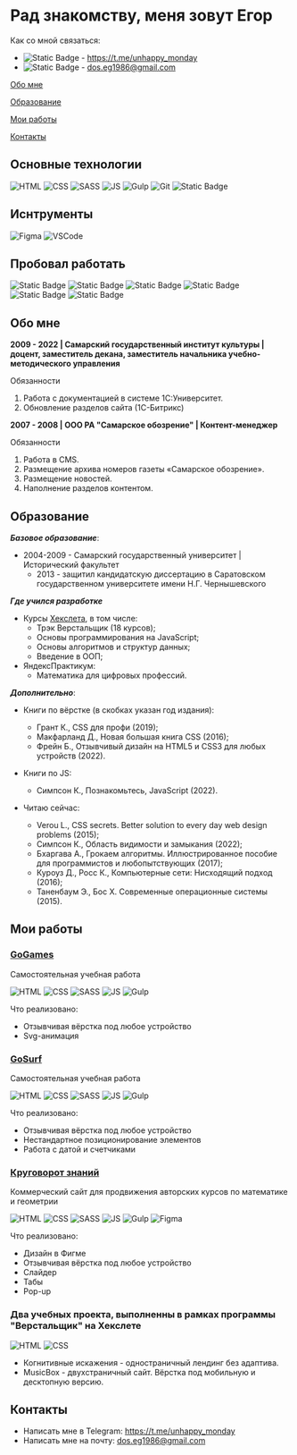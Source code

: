 # Рад знакомству, меня зовут Егор

Как со мной связаться:

- ![Static Badge](https://img.shields.io/badge/telegram-white?logo=telegram) - <https://t.me/unhappy_monday>
- ![Static Badge](https://img.shields.io/badge/gmail-white?logo=gmail) - <dos.eg1986@gmail.com>

[Обо мне](#обо-мне)

[Образование](#образование)

[Мои работы](#мои-работы)

[Контакты](#контакты)

## Основные технологии

![HTML](https://img.shields.io/badge/HTML-black?style=for-the-badge&logo=html5&logoColor=red)
![CSS](https://img.shields.io/badge/css-black?style=for-the-badge&logo=css3&logoColor=blue)
![SASS](https://img.shields.io/badge/SASS-black?style=for-the-badge&logo=sass&logoColor=red)
![JS](https://img.shields.io/badge/Java%20Script-black?style=for-the-badge&logo=javascript&logoColor=yellow)
![Gulp](https://img.shields.io/badge/GULP-black?style=for-the-badge&logo=gulp&logoColor=red)
![Git](https://img.shields.io/badge/GIT-black?style=for-the-badge&logo=git&logoColor=red)
![Static Badge](https://img.shields.io/badge/pug-black?style=for-the-badge&logo=pug)



## Иснтрументы
![Figma](https://img.shields.io/badge/Figma-black?style=for-the-badge&logo=figma&logoColor=white)
![VSCode](https://img.shields.io/badge/VSCode-black?style=for-the-badge&logo=visualstudiocode&logoColor=blue)

## Пробовал работать

![Static Badge](https://img.shields.io/badge/bootstrap-black?style=for-the-badge&logo=Bootstrap&color=black)
![Static Badge](https://img.shields.io/badge/pandas-python-black?style=for-the-badge&logo=pandas&color=black)
![Static Badge](https://img.shields.io/badge/numpy-python-black?style=for-the-badge&logo=numpy&color=black)
![Static Badge](https://img.shields.io/badge/docker-black?style=for-the-badge&logo=docker&color=black)
![Static Badge](https://img.shields.io/badge/mysql-black?style=for-the-badge&logo=mysql&logoColor=red&color=black)
![Static Badge](https://img.shields.io/badge/latex-black?style=for-the-badge&logo=latex)


## Обо мне

**2009 - 2022 | Самарский государственный институт культуры | доцент, заместитель декана, заместитель начальника учебно-методического управления**

Обязанности
1. Работа с документацией в системе 1C:Университет.
2. Обновление разделов сайта (1С-Битрикс)

**2007 - 2008 | ООО РА "Самарское обозрение" | Контент-менеджер**

Обязанности 
1. Работа в CMS.
2. Размещение архива номеров газеты «Самарское обозрение». 
3. Размещение новостей.
4. Наполнение разделов контентом.

## Образование

***Базовое образование***:
  - 2004-2009 - Самарский государственный университет | Исторический факультет
    - 2013 - защитил кандидатскую диссертацию в Саратовском государственном университете имени Н.Г. Чернышевского

***Где учился разработке***
  - Курсы [Хекслета](https://ru.hexlet.io/u/happy__monday), в том числе:
    - Трэк Верстальщик (18 курсов);
    - Основы программирования на JavaScript;
    - Основы алгоритмов и структур данных;
    - Введение в ООП;
  - ЯндексПрактикум:
    - Математика для цифровых профессий.

***Дополнительно***:
  - Книги по вёрстке (в скобках указан год издания):
    - Грант К., CSS для профи (2019);
    - Макфарланд Д., Новая большая книга CSS (2016);
    - Фрейн Б., Отзывчивый дизайн на HTML5 и CSS3 для любых устройств (2022).
  
  - Книги по JS:
    - Симпсон К., Познакомьтесь, JavaScript (2022).
  
  - Читаю сейчас:
    - Verou L., CSS secrets. Better solution to every day web design problems (2015);
    - Симпсон К., Область видимости и замыкания (2022);
    - Бхаргава А., Грокаем алгоритмы. Иллюстрированное пособие для программистов и любопытствующих (2017);
    - Куроуз Д., Росс К., Компьютерные сети: Нисходящий подход (2016);
    - Таненбаум Э., Бос Х. Современные операционные системы (2015).

## Мои работы

### <a href="https://unhappymonday.github.io/GoGames/" target="_blank">GoGames</a>

Самостоятельная учебная работа

![HTML](https://img.shields.io/badge/HTML-black?style=for-the-badge&logo=html5&logoColor=red)
![CSS](https://img.shields.io/badge/css-black?style=for-the-badge&logo=css3&logoColor=blue)
![SASS](https://img.shields.io/badge/SASS-black?style=for-the-badge&logo=sass&logoColor=red)
![JS](https://img.shields.io/badge/Java%20Script-black?style=for-the-badge&logo=javascript&logoColor=yellow)
![Gulp](https://img.shields.io/badge/GULP-black?style=for-the-badge&logo=gulp&logoColor=red)

Что реализовано:
* Отзывчивая вёрстка под любое устройство
* Svg-анимация

### [GoSurf](https://unhappymonday.github.io/GoSurf/)

Самостоятельная учебная работа

![HTML](https://img.shields.io/badge/HTML-black?style=for-the-badge&logo=html5&logoColor=red)
![CSS](https://img.shields.io/badge/css-black?style=for-the-badge&logo=css3&logoColor=blue)
![SASS](https://img.shields.io/badge/SASS-black?style=for-the-badge&logo=sass&logoColor=red)
![JS](https://img.shields.io/badge/Java%20Script-black?style=for-the-badge&logo=javascript&logoColor=yellow)
![Gulp](https://img.shields.io/badge/GULP-black?style=for-the-badge&logo=gulp&logoColor=red)

Что реализовано:
* Отзывчивая вёрстка под любое устройство
* Нестандартное позиционирование элементов
* Работа с датой и счетчиками

### [Круговорот знаний](https://krugovorotznaniya.ru/index.html)

Коммерческий сайт для продвижения авторских курсов по математике и геометрии

![HTML](https://img.shields.io/badge/HTML-black?style=for-the-badge&logo=html5&logoColor=red)
![CSS](https://img.shields.io/badge/css-black?style=for-the-badge&logo=css3&logoColor=blue)
![SASS](https://img.shields.io/badge/SASS-black?style=for-the-badge&logo=sass&logoColor=red)
![JS](https://img.shields.io/badge/Java%20Script-black?style=for-the-badge&logo=javascript&logoColor=yellow)
![Gulp](https://img.shields.io/badge/GULP-black?style=for-the-badge&logo=gulp&logoColor=red)
![Figma](https://img.shields.io/badge/Figma-black?style=for-the-badge&logo=figma&logoColor=white)

Что реализовано:
* Дизайн в Фигме
* Отзывчивая вёрстка под любое устройство
* Слайдер
* Табы
* Pop-up

### Два учебных проекта, выполненны в рамках программы "Верстальщик" на Хекслете

![HTML](https://img.shields.io/badge/HTML-black?style=for-the-badge&logo=html5&logoColor=red)
![CSS](https://img.shields.io/badge/css-black?style=for-the-badge&logo=css3&logoColor=blue)

* Когнитивные искажения - одностраничный лендинг без адаптива.
* MusicBox - двухстраничный сайт. Вёрстка под мобильную и десктопную версию.

## Контакты

- Написать мне в Telegram: https://t.me/unhappy_monday
- Написать мне на почту: <dos.eg1986@gmail.com>

